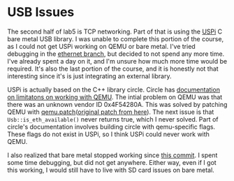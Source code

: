 # USB Issues

The second half of lab5 is TCP networking. Part of that is using the [USPi](https://github.com/rsta2/uspi) C bare metal USB library. I was unable to complete this portion of the course, as I could not get USPi working on QEMU or bare metal. I've tried debugging in the [ethernet branch](https://github.com/caojoshua-self-guided-courses/cs3210-rustos-public/tree/ethernet), but decided to not spend any more time. I've already spent a day on it, and I'm unsure how much more time would be required. It's also the last portion of the course, and it is honestly not that interesting since it's is just integrating an external library.

USPi is actually based on the C++ library circle. Circle has [documentation on limitatons on working with QEMU](https://github.com/rsta2/circle/blob/master/doc/qemu.txt). The intial problem on QEMU was that there was an unknown vendor ID 0x4F54280A. This was solved by patching QEMU with [qemu.patch](https://github.com/caojoshua-self-guided-courses/cs3210-rustos-public/blob/ethernet/bin/qemu.patch)([original patch from here](https://github.com/smuehlst/qemu
)). The next issue is that `Usb::is_eth_available()` never returns true, which I never solved. Part of circle's documentation involves building circle with qemu-specific flags. These flags do not exist in USPi, so I think USPi could never work with QEMU.

I also realized that bare metal stopped working since [this commit](https://github.com/caojoshua-self-guided-courses/cs3210-rustos-public/commit/43ccd5fd26dbc4fa82e762fb2d4b677798c7d162). I spent some time debugging, but did not get anywhere. Either way, even if I got this working, I would still have to live with SD card issues on bare metal.
